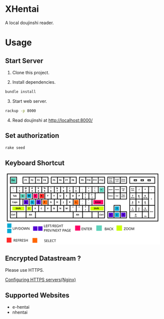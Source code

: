 
# XHentai

A local doujinshi reader.

# Usage

## Start Server

1. Clone this project.

2. Install dependencies.

```bash
bundle install
```

3. Start web server.

```bash
rackup -p 8000
```

4. Read doujinshi at [http://localhost:8000/](http://127.0.0.1:8000/)


## Set authorization

```bash
rake seed
```

## Keyboard Shortcut

![](docs/images/keyboard.svg)

## Encrypted Datastream ?

Please use HTTPS.

[Configuring HTTPS servers(Nginx)](http://nginx.org/en/docs/http/configuring_https_servers.html)

## Supported Websites

* e-hentai
* nhentai


